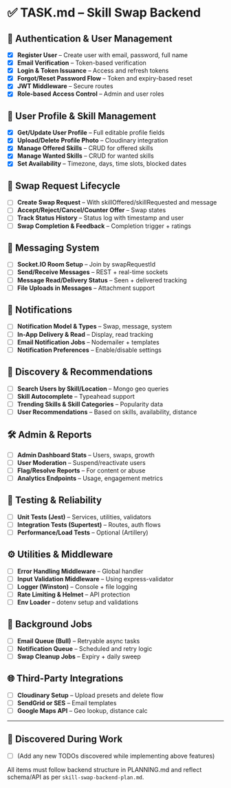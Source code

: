 # ✅ TASK.md – Skill Swap Backend

## 📌 Authentication & User Management

* [x] **Register User** – Create user with email, password, full name
* [x] **Email Verification** – Token-based verification
* [x] **Login & Token Issuance** – Access and refresh tokens
* [x] **Forgot/Reset Password Flow** – Token and expiry-based reset
* [x] **JWT Middleware** – Secure routes
* [x] **Role-based Access Control** – Admin and user roles

## 👤 User Profile & Skill Management

* [x] **Get/Update User Profile** – Full editable profile fields
* [x] **Upload/Delete Profile Photo** – Cloudinary integration
* [x] **Manage Offered Skills** – CRUD for offered skills
* [x] **Manage Wanted Skills** – CRUD for wanted skills
* [x] **Set Availability** – Timezone, days, time slots, blocked dates

## 🔄 Swap Request Lifecycle

* [ ] **Create Swap Request** – With skillOffered/skillRequested and message
* [ ] **Accept/Reject/Cancel/Counter Offer** – Swap states
* [ ] **Track Status History** – Status log with timestamp and user
* [ ] **Swap Completion & Feedback** – Completion trigger + ratings

## 💬 Messaging System

* [ ] **Socket.IO Room Setup** – Join by swapRequestId
* [ ] **Send/Receive Messages** – REST + real-time sockets
* [ ] **Message Read/Delivery Status** – Seen + delivered tracking
* [ ] **File Uploads in Messages** – Attachment support

## 🔔 Notifications

* [ ] **Notification Model & Types** – Swap, message, system
* [ ] **In-App Delivery & Read** – Display, read tracking
* [ ] **Email Notification Jobs** – Nodemailer + templates
* [ ] **Notification Preferences** – Enable/disable settings

## 🔎 Discovery & Recommendations

* [ ] **Search Users by Skill/Location** – Mongo geo queries
* [ ] **Skill Autocomplete** – Typeahead support
* [ ] **Trending Skills & Skill Categories** – Popularity data
* [ ] **User Recommendations** – Based on skills, availability, distance

## 🛠️ Admin & Reports

* [ ] **Admin Dashboard Stats** – Users, swaps, growth
* [ ] **User Moderation** – Suspend/reactivate users
* [ ] **Flag/Resolve Reports** – For content or abuse
* [ ] **Analytics Endpoints** – Usage, engagement metrics

## 🧪 Testing & Reliability

* [ ] **Unit Tests (Jest)** – Services, utilities, validators
* [ ] **Integration Tests (Supertest)** – Routes, auth flows
* [ ] **Performance/Load Tests** – Optional (Artillery)

## ⚙️ Utilities & Middleware

* [ ] **Error Handling Middleware** – Global handler
* [ ] **Input Validation Middleware** – Using express-validator
* [ ] **Logger (Winston)** – Console + file logging
* [ ] **Rate Limiting & Helmet** – API protection
* [ ] **Env Loader** – dotenv setup and validations

## 🔁 Background Jobs

* [ ] **Email Queue (Bull)** – Retryable async tasks
* [ ] **Notification Queue** – Scheduled and retry logic
* [ ] **Swap Cleanup Jobs** – Expiry + daily sweep

## 🌐 Third-Party Integrations

* [ ] **Cloudinary Setup** – Upload presets and delete flow
* [ ] **SendGrid or SES** – Email templates
* [ ] **Google Maps API** – Geo lookup, distance calc

---

## 🧠 Discovered During Work

* [ ] (Add any new TODOs discovered while implementing above features)

All items must follow backend structure in PLANNING.md and reflect schema/API as per `skill-swap-backend-plan.md`.
